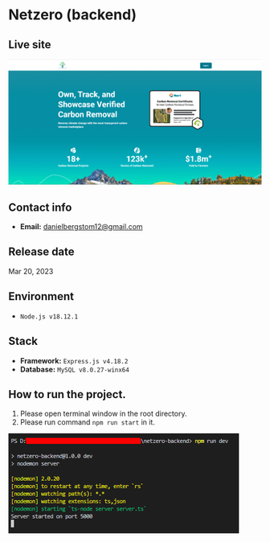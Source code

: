 # Netzero (backend)

## Live site
[![Live site](readme_images/guide-site.png)](https://netzerocarbontoken.com)

## Contact info
- **Email:** danielbergstom12@gmail.com

## Release date
Mar 20, 2023

## Environment
- `Node.js v18.12.1`

## Stack
- **Framework:** `Express.js v4.18.2`
- **Database:** `MySQL v8.0.27-winx64`

## How to run the project.
1. Please open terminal window in the root directory.
2. Please run command `npm run start` in it.

![guide-terminal](readme_images/guide-terminal.png)